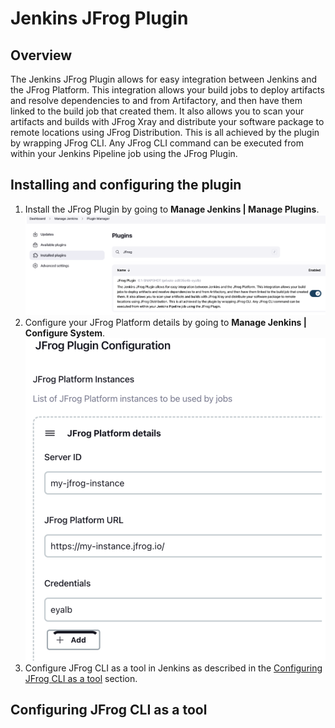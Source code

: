 # Jenkins JFrog Plugin

## Overview
The Jenkins JFrog Plugin allows for easy integration between Jenkins and the JFrog Platform.
This integration allows your build jobs to deploy artifacts and resolve dependencies to and from Artifactory, and then have them linked to the build job that created them. It also allows you to scan your artifacts and builds with JFrog Xray and distribute your software package to remote locations using JFrog Distribution.
This is all achieved by the plugin by wrapping JFrog CLI. Any JFrog CLI command can be executed from within your Jenkins Pipeline job using the JFrog Plugin.

## Installing and configuring the plugin
1. Install the JFrog Plugin by going to **Manage Jenkins | Manage Plugins**.
![](images/readme/install-plugin.png)
2. Configure your JFrog Platform details by going to **Manage Jenkins | Configure System**.
![](images/readme/plugin-config.png)
3. Configure JFrog CLI as a tool in Jenkins as described in the [Configuring JFrog CLI as a tool](#configuring-jFrog-cli-as-a-tool) section.

## Configuring JFrog CLI as a tool
